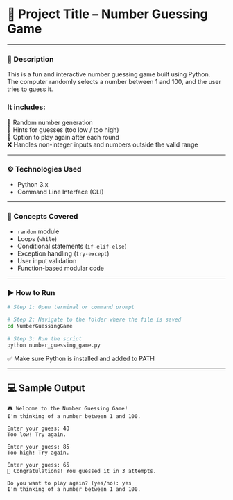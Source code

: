 # 🎯 Project Title – Number Guessing Game

---

### 📌 Description  
This is a fun and interactive number guessing game built using Python.  
The computer randomly selects a number between 1 and 100, and the user tries to guess it.

### It includes:

🔢 Random number generation  
🎯 Hints for guesses (too low / too high)  
🔁 Option to play again after each round  
❌ Handles non-integer inputs and numbers outside the valid range

---

### ⚙️ Technologies Used  
- Python 3.x  
- Command Line Interface (CLI)

---

### 🧠 Concepts Covered  
- `random` module  
- Loops (`while`)  
- Conditional statements (`if-elif-else`)  
- Exception handling (`try-except`)  
- User input validation  
- Function-based modular code

---

### ▶️ How to Run

```bash
# Step 1: Open terminal or command prompt

# Step 2: Navigate to the folder where the file is saved
cd NumberGuessingGame

# Step 3: Run the script
python number_guessing_game.py
```

✅ Make sure Python is installed and added to PATH

---

## 💻 Sample Output
```
🎮 Welcome to the Number Guessing Game!
I'm thinking of a number between 1 and 100.

Enter your guess: 40  
Too low! Try again.

Enter your guess: 85  
Too high! Try again.

Enter your guess: 65  
🎉 Congratulations! You guessed it in 3 attempts.

Do you want to play again? (yes/no): yes
I'm thinking of a number between 1 and 100.

